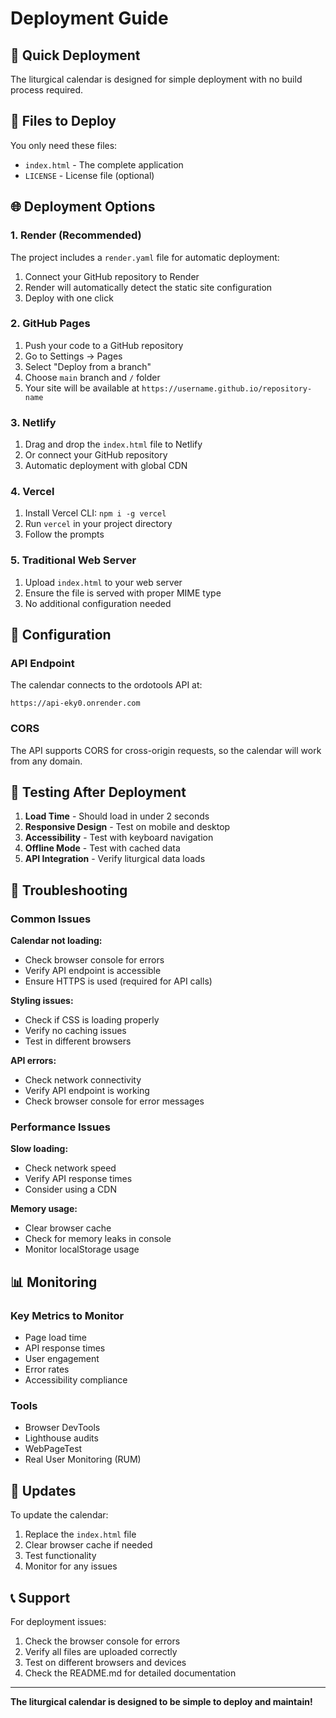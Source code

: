 # Deployment Guide

## 🚀 Quick Deployment

The liturgical calendar is designed for simple deployment with no build process required.

## 📁 Files to Deploy

You only need these files:
- `index.html` - The complete application
- `LICENSE` - License file (optional)

## 🌐 Deployment Options

### **1. Render (Recommended)**
The project includes a `render.yaml` file for automatic deployment:

1. Connect your GitHub repository to Render
2. Render will automatically detect the static site configuration
3. Deploy with one click

### **2. GitHub Pages**
1. Push your code to a GitHub repository
2. Go to Settings → Pages
3. Select "Deploy from a branch"
4. Choose `main` branch and `/` folder
5. Your site will be available at `https://username.github.io/repository-name`

### **3. Netlify**
1. Drag and drop the `index.html` file to Netlify
2. Or connect your GitHub repository
3. Automatic deployment with global CDN

### **4. Vercel**
1. Install Vercel CLI: `npm i -g vercel`
2. Run `vercel` in your project directory
3. Follow the prompts

### **5. Traditional Web Server**
1. Upload `index.html` to your web server
2. Ensure the file is served with proper MIME type
3. No additional configuration needed

## 🔧 Configuration

### **API Endpoint**
The calendar connects to the ordotools API at:
```
https://api-eky0.onrender.com
```

### **CORS**
The API supports CORS for cross-origin requests, so the calendar will work from any domain.

## 📱 Testing After Deployment

1. **Load Time** - Should load in under 2 seconds
2. **Responsive Design** - Test on mobile and desktop
3. **Accessibility** - Test with keyboard navigation
4. **Offline Mode** - Test with cached data
5. **API Integration** - Verify liturgical data loads

## 🐛 Troubleshooting

### **Common Issues**

**Calendar not loading:**
- Check browser console for errors
- Verify API endpoint is accessible
- Ensure HTTPS is used (required for API calls)

**Styling issues:**
- Check if CSS is loading properly
- Verify no caching issues
- Test in different browsers

**API errors:**
- Check network connectivity
- Verify API endpoint is working
- Check browser console for error messages

### **Performance Issues**

**Slow loading:**
- Check network speed
- Verify API response times
- Consider using a CDN

**Memory usage:**
- Clear browser cache
- Check for memory leaks in console
- Monitor localStorage usage

## 📊 Monitoring

### **Key Metrics to Monitor**
- Page load time
- API response times
- User engagement
- Error rates
- Accessibility compliance

### **Tools**
- Browser DevTools
- Lighthouse audits
- WebPageTest
- Real User Monitoring (RUM)

## 🔄 Updates

To update the calendar:
1. Replace the `index.html` file
2. Clear browser cache if needed
3. Test functionality
4. Monitor for any issues

## 📞 Support

For deployment issues:
1. Check the browser console for errors
2. Verify all files are uploaded correctly
3. Test on different browsers and devices
4. Check the README.md for detailed documentation

---

**The liturgical calendar is designed to be simple to deploy and maintain!** 